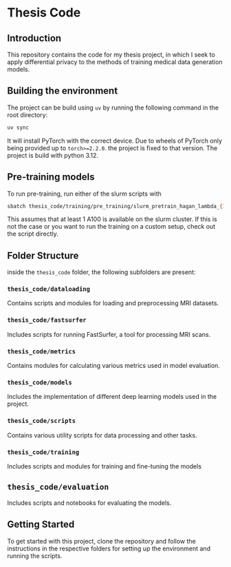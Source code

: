 # Thesis Code

## Introduction

This repository contains the code for my thesis project, in which I seek to apply differential privacy to the methods of training medical data generation models.

## Building the environment

The project can be build using `uv` by running the following command in the root directory:

```bash
uv sync
```

It will install PyTorch with the correct device. Due to wheels of PyTorch only being provided up to `torch>=2.2.0`. the project is fixed to that version. The project is build with python 3.12.

## Pre-training models

To run pre-training, run either of the slurm scripts with

```bash
sbatch thesis_code/training/pre_training/slurm_pretrain_hagan_lambda_{1,5}.sh
```

This assumes that at least 1 A100 is available on the slurm cluster. If this is not the case or you want to run the training on a custom setup, check out the script directly.

## Folder Structure

inside the `thesis_code` folder, the following subfolders are present:

### `thesis_code/dataloading`

Contains scripts and modules for loading and preprocessing MRI datasets.

### `thesis_code/fastsurfer`

Includes scripts for running FastSurfer, a tool for processing MRI scans.

### `thesis_code/metrics`

Contains modules for calculating various metrics used in model evaluation.

### `thesis_code/models`

Includes the implementation of different deep learning models used in the project.

### `thesis_code/scripts`

Contains various utility scripts for data processing and other tasks.

### `thesis_code/training`

Includes scripts and modules for training and fine-tuning the models

## `thesis_code/evaluation`

Includes scripts and notebooks for evaluating the models.

## Getting Started

To get started with this project, clone the repository and follow the instructions in the respective folders for setting up the environment and running the scripts.
